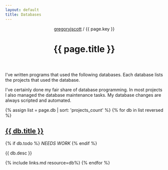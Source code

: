 ```yaml
---
layout: default
title: Databases
---
```


<header>
  <nav>
    <a href="/">gregoryjscott</a> / {{ page.key }}
  </nav>

  <h1>{{ page.title }}</h1>
</header>

<section markdown="1">
I've written programs that used the following databases. Each database lists the projects that used the database.

I've certainly done my fair share of database programming. In most projects I also managed the database maintenance tasks. My database changes are always scripted and automated.
</section>

<section>
{% assign list = page.db | sort: 'projects_count' %}
{% for db in list reversed %}
  <h1><a href="{{ db.url }}">{{ db.title }}</a></h1>

  {% if db.todo %} *NEEDS WORK* {% endif %}

  <p>{{ db.desc }}</p>

  {% include links.md resource=db%}
{% endfor %}
</section>
